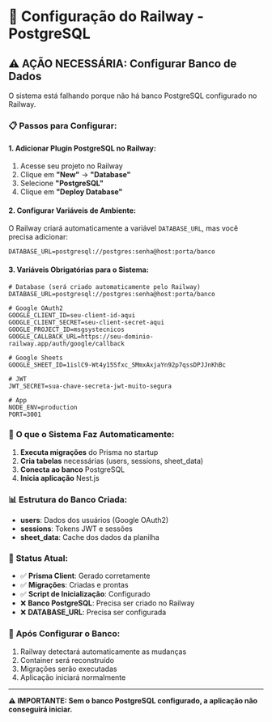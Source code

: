 # 🚀 Configuração do Railway - PostgreSQL

## ⚠️ **AÇÃO NECESSÁRIA: Configurar Banco de Dados**

O sistema está falhando porque não há banco PostgreSQL configurado no Railway.

### 📋 **Passos para Configurar:**

#### 1. **Adicionar Plugin PostgreSQL no Railway:**
1. Acesse seu projeto no Railway
2. Clique em **"New"** → **"Database"**
3. Selecione **"PostgreSQL"**
4. Clique em **"Deploy Database"**

#### 2. **Configurar Variáveis de Ambiente:**
O Railway criará automaticamente a variável `DATABASE_URL`, mas você precisa adicionar:

```env
DATABASE_URL=postgresql://postgres:senha@host:porta/banco
```

#### 3. **Variáveis Obrigatórias para o Sistema:**

```env
# Database (será criado automaticamente pelo Railway)
DATABASE_URL=postgresql://postgres:senha@host:porta/banco

# Google OAuth2
GOOGLE_CLIENT_ID=seu-client-id-aqui
GOOGLE_CLIENT_SECRET=seu-client-secret-aqui
GOOGLE_PROJECT_ID=msgsystecnicos
GOOGLE_CALLBACK_URL=https://seu-dominio-railway.app/auth/google/callback

# Google Sheets
GOOGLE_SHEET_ID=1islC9-Wt4y15Sfxc_SMmxAxjaYn92p7qssDPJJnKhBc

# JWT
JWT_SECRET=sua-chave-secreta-jwt-muito-segura

# App
NODE_ENV=production
PORT=3001
```

### 🔧 **O que o Sistema Faz Automaticamente:**

1. **Executa migrações** do Prisma no startup
2. **Cria tabelas** necessárias (users, sessions, sheet_data)
3. **Conecta ao banco** PostgreSQL
4. **Inicia aplicação** Nest.js

### 📊 **Estrutura do Banco Criada:**

- **users**: Dados dos usuários (Google OAuth2)
- **sessions**: Tokens JWT e sessões
- **sheet_data**: Cache dos dados da planilha

### 🚨 **Status Atual:**

- ✅ **Prisma Client**: Gerado corretamente
- ✅ **Migrações**: Criadas e prontas
- ✅ **Script de Inicialização**: Configurado
- ❌ **Banco PostgreSQL**: Precisa ser criado no Railway
- ❌ **DATABASE_URL**: Precisa ser configurada

### 🎯 **Após Configurar o Banco:**

1. Railway detectará automaticamente as mudanças
2. Container será reconstruído
3. Migrações serão executadas
4. Aplicação iniciará normalmente

---

**⚠️ IMPORTANTE: Sem o banco PostgreSQL configurado, a aplicação não conseguirá iniciar.**
